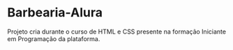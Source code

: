 # Barbearia-Alura
Projeto cria durante o curso de HTML e CSS presente na formação Iniciante em Programação da plataforma.

